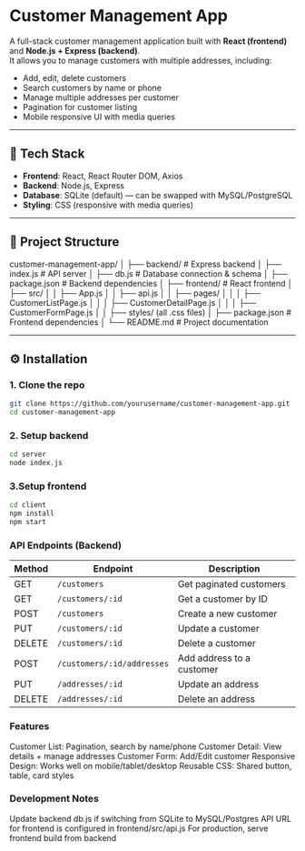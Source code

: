 # Customer Management App

A full-stack customer management application built with **React (frontend)** and **Node.js + Express (backend)**.  
It allows you to manage customers with multiple addresses, including:

- Add, edit, delete customers
- Search customers by name or phone
- Manage multiple addresses per customer
- Pagination for customer listing
- Mobile responsive UI with media queries

---

## 🚀 Tech Stack

- **Frontend**: React, React Router DOM, Axios
- **Backend**: Node.js, Express
- **Database**: SQLite (default) — can be swapped with MySQL/PostgreSQL
- **Styling**: CSS (responsive with media queries)

---

## 📂 Project Structure

customer-management-app/
│
├── backend/ # Express backend
│ ├── index.js # API server
│ ├── db.js # Database connection & schema
│ ├── package.json # Backend dependencies
│
├── frontend/ # React frontend
│ ├── src/
│ │ ├── App.js
│ │ ├── api.js
│ │ ├── pages/
│ │ │ ├── CustomerListPage.js
│ │ │ ├── CustomerDetailPage.js
│ │ │ ├── CustomerFormPage.js
│ │ ├── styles/ (all .css files)
│ ├── package.json # Frontend dependencies
│
└── README.md # Project documentation


---

## ⚙️ Installation

### 1. Clone the repo

```bash
git clone https://github.com/yourusername/customer-management-app.git
cd customer-management-app
```

### 2. Setup backend

```bash
cd server
node index.js
```

### 3.Setup frontend

```bash
cd client
npm install
npm start
```
### API Endpoints (Backend)
| Method | Endpoint                   | Description               |
| ------ | -------------------------- | ------------------------- |
| GET    | `/customers`               | Get paginated customers   |
| GET    | `/customers/:id`           | Get a customer by ID      |
| POST   | `/customers`               | Create a new customer     |
| PUT    | `/customers/:id`           | Update a customer         |
| DELETE | `/customers/:id`           | Delete a customer         |
| POST   | `/customers/:id/addresses` | Add address to a customer |
| PUT    | `/addresses/:id`           | Update an address         |
| DELETE | `/addresses/:id`           | Delete an address         |


### Features
Customer List: Pagination, search by name/phone
Customer Detail: View details + manage addresses
Customer Form: Add/Edit customer
Responsive Design: Works well on mobile/tablet/desktop
Reusable CSS: Shared button, table, card styles

### Development Notes
Update backend db.js if switching from SQLite to MySQL/Postgres
API URL for frontend is configured in frontend/src/api.js
For production, serve frontend build from backend
